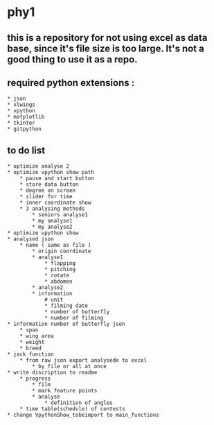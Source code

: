 # phy1
## this is a repository for not using excel as data base, since it's file size is too large. It's not a good thing to use it as a repo.

## required python extensions :
	* json
	* xlwings
	* vpython
	* matplotlib
	* tkinter
	* gitpython
## to do list 
	* optimize analyse 2
	* optimize vpython show path
		* pause and start button
		* store data button
		* degree on screen
		* slider for time
		* inner coordinate show 
		* 3 analysing methods
			* seniors analyse1
			* my analyse1
			* my analyse2
	* optimize vpython show
	* analysed json
		* name ( same as file )
			* origin coordinate
			* analyse1
				* flapping
				* pitching
				* rotate
				* abdomen
			* analyse2
			* information
				# unit
				* filming date 
				* number of butterfly
				* number of filming
	* information number of butterfly json
		* span
		* wing area
		* weight
		* breed
	* jack function
		* from raw json export analysede to excel
			* by file or all at once
	* write discription to readme
		* progress
			* film
			* mark feature points
			* analyse
				* definition of angles
		* time table(schedule) of contests
	* change VpythonShow_tobeimport to main_functions
